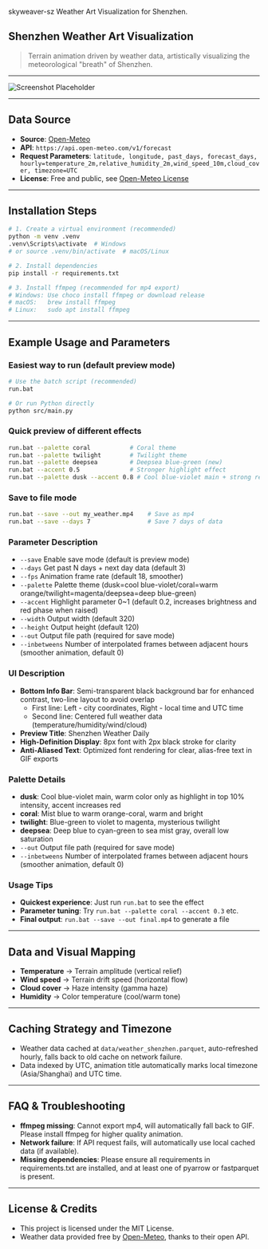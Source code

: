 skyweaver-sz
Weather Art Visualization for Shenzhen.
## Shenzhen Weather Art Visualization

> Terrain animation driven by weather data, artistically visualizing the meteorological "breath" of Shenzhen.

---

![Screenshot Placeholder](docs/screenshot_placeholder.png)

---

## Data Source
- **Source**: [Open-Meteo](https://open-meteo.com/)
- **API**: `https://api.open-meteo.com/v1/forecast`
- **Request Parameters**: `latitude, longitude, past_days, forecast_days, hourly=temperature_2m,relative_humidity_2m,wind_speed_10m,cloud_cover, timezone=UTC`
- **License**: Free and public, see [Open-Meteo License](https://open-meteo.com/en/docs#license)

---

## Installation Steps
```bash
# 1. Create a virtual environment (recommended)
python -m venv .venv
.venv\Scripts\activate  # Windows
# or source .venv/bin/activate  # macOS/Linux

# 2. Install dependencies
pip install -r requirements.txt

# 3. Install ffmpeg (recommended for mp4 export)
# Windows: Use choco install ffmpeg or download release
# macOS:   brew install ffmpeg
# Linux:   sudo apt install ffmpeg
```

---

## Example Usage and Parameters

### Easiest way to run (default preview mode)
```bash
# Use the batch script (recommended)
run.bat

# Or run Python directly
python src/main.py
```

### Quick preview of different effects
```bash
run.bat --palette coral           # Coral theme
run.bat --palette twilight        # Twilight theme
run.bat --palette deepsea         # Deepsea blue-green (new)
run.bat --accent 0.5              # Stronger highlight effect
run.bat --palette dusk --accent 0.8 # Cool blue-violet main + strong red highlight
```

### Save to file mode
```bash
run.bat --save --out my_weather.mp4    # Save as mp4
run.bat --save --days 7                # Save 7 days of data
```

### Parameter Description
- `--save`      Enable save mode (default is preview mode)
- `--days`      Get past N days + next day data (default 3)
- `--fps`       Animation frame rate (default 18, smoother)
- `--palette`   Palette theme (dusk=cool blue-violet/coral=warm orange/twilight=magenta/deepsea=deep blue-green)
- `--accent`    Highlight parameter 0~1 (default 0.2, increases brightness and red phase when raised)
- `--width`     Output width (default 320)
- `--height`    Output height (default 120)
- `--out`       Output file path (required for save mode)
- `--inbetweens` Number of interpolated frames between adjacent hours (smoother animation, default 0)

### UI Description
- **Bottom Info Bar**: Semi-transparent black background bar for enhanced contrast, two-line layout to avoid overlap
  - First line: Left - city coordinates, Right - local time and UTC time
  - Second line: Centered full weather data (temperature/humidity/wind/cloud)
- **Preview Title**: Shenzhen Weather Daily
- **High-Definition Display**: 8px font with 2px black stroke for clarity
- **Anti-Aliased Text**: Optimized font rendering for clear, alias-free text in GIF exports

### Palette Details
- **dusk**: Cool blue-violet main, warm color only as highlight in top 10% intensity, accent increases red
- **coral**: Mist blue to warm orange-coral, warm and bright
- **twilight**: Blue-green to violet to magenta, mysterious twilight
- **deepsea**: Deep blue to cyan-green to sea mist gray, overall low saturation
- `--out`       Output file path (required for save mode)
- `--inbetweens` Number of interpolated frames between adjacent hours (smoother animation, default 0)

### Usage Tips
- **Quickest experience**: Just run `run.bat` to see the effect
- **Parameter tuning**: Try `run.bat --palette coral --accent 0.3` etc.
- **Final output**: `run.bat --save --out final.mp4` to generate a file

---

## Data and Visual Mapping
- **Temperature** → Terrain amplitude (vertical relief)
- **Wind speed** → Terrain drift speed (horizontal flow)
- **Cloud cover** → Haze intensity (gamma haze)
- **Humidity** → Color temperature (cool/warm tone)

---

## Caching Strategy and Timezone
- Weather data cached at `data/weather_shenzhen.parquet`, auto-refreshed hourly, falls back to old cache on network failure.
- Data indexed by UTC, animation title automatically marks local timezone (Asia/Shanghai) and UTC time.

---

## FAQ & Troubleshooting
- **ffmpeg missing**: Cannot export mp4, will automatically fall back to GIF. Please install ffmpeg for higher quality animation.
- **Network failure**: If API request fails, will automatically use local cached data (if available).
- **Missing dependencies**: Please ensure all requirements in requirements.txt are installed, and at least one of pyarrow or fastparquet is present.

---

## License & Credits
- This project is licensed under the MIT License.
- Weather data provided free by [Open-Meteo](https://open-meteo.com/), thanks to their open API.
